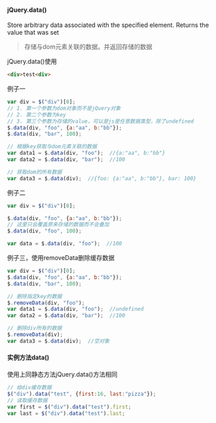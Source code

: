 #### jQuery.data()

Store arbitrary data associated with the specified element. Returns the value that was set
> 存储与dom元素关联的数据。并返回存储的数据

jQuery.data()使用

```html
<div>test<div>
```
例子一

```javascript
var div = $("div")[0];
// 1. 第一个参数为dom对象而不是jQuery对象
// 2. 第二个参数为key
// 3. 第三个参数为存储的value，可以是js是任意数据类型，除了undefined
$.data(div, "foo", {a:"aa", b:"bb"});
$.data(div, "bar", 100);

// 根据key获取与dom元素关联的数据
var data1 = $.data(div, "foo");  //{a:"aa", b:"bb"}
var data2 = $.data(div, "bar");  //100

// 获取dom的所有数据
var data3 = $.data(div);  //{foo: {a:"aa", b:"bb"}, bar: 100}
```

例子二

```javascript
var div = $("div")[0];

$.data(div, "foo", {a:"aa", b:"bb"});
// 这里只会覆盖原来存储的数据而不会叠加
$.data(div, "foo", 100);

var data = $.data(div, "foo");  //100
```

例子三，使用removeData删除缓存数据

```javascript
var div = $("div")[0];
$.data(div, "foo", {a:"aa", b:"bb"});
$.data(div, "bar", 100);

// 删除指定key的数据
$.removeData(div, "foo");
var data1 = $.data(div, "foo");  //undefined
var data2 = $.data(div, "bar");  //100

// 删除div所有的数据
$.removeData(div);
var data3 = $.data(div);  //空对象
```

#### 实例方法data()

使用上同静态方法jQuery.data()方法相同

```javascript
// 给div缓存数据
$("div").data("test", {first:16, last:"pizza"});
// 读取缓存数据
var first = $("div").data("test").first;
var last = $("div").data("test").last;
```